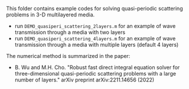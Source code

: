 This folder contains example codes for solving quasi-periodic scattering problems in 3-D multilayered media.

- run `DEMO_quasiperi_scattering_2layers.m` for an example of wave transmission through a media with two layers
- run `DEMO_quasiperi_scattering_4layers.m` for an example of wave transmission through a media with multiple layers (default 4 layers)

The numerical method is summarized in the paper: 

- B. Wu and M.H. Cho. "Robust fast direct integral equation solver for three-dimensional quasi-periodic scattering problems with a large number of layers." arXiv preprint arXiv:2211.14656 (2022)